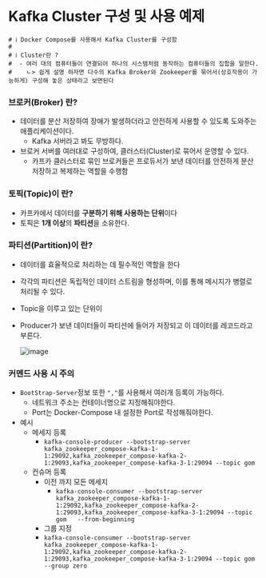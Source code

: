 # Kafka Cluster 구성 및 사용 예제

```properties
# ℹ️ Docker Compose를 사용해서 Kafka Cluster를 구성함
#
# ℹ️ Cluster란 ?
#  - 여러 대의 컴퓨터들이 연결되어 하나의 시스템처럼 동작하는 컴퓨터들의 집합을 말한다.
#    ㄴ> 쉽게 설명 하자면 다수의 Kafka Broker와 Zookeeper를 묶어서(상호작용이 가능하게) 구성해 놓은 상태라고 보면된다
```

### 브로커(Broker) 란?

- 데이터를 분산 저장하여 장애가 발생하더라고 안전하게 사용할 수 있도록 도와주는 애플리케이션이다.
  - Kafka 서버라고 봐도 무방하다.
- 브로커 서버를 여러대로 구성하여, 클러스터(Cluster)로 묶어서 운영할 수 있다.
  - 카프카 클러스터로 묶인 브로커들은 프로듀서가 보낸 데이터를 안전하게 분산 저장하고 복제하는 역할을 수행함

### 토픽(Topic)이 란?
- 카프카에서 데이터를 **구분하기 위해 사용하는 단위**이다
- 토픽은 **1개 이상**의 **파티션**을 소유한다.

### 파티션(Partition)이 란?
- 데이터를 효율적으로 처리하는 데 필수적인 역할을 한다
- 각각의 파티션은 독립적인 데이터 스트림을 형성하며, 이를 통해 메시지가 병렬로 처리될 수 있다.
- Topic을 이루고 있는 단위이
- Producer가 보낸 데이터들이 파티션에 들어가 저장되고 이 데이터를 레코드라고 부른다.
  
  ![image](https://github.com/edel1212/messageQueueStudy/assets/50935771/1a1b5934-8f14-485d-8674-5d558eb0e41a)


### 커멘드 사용 시 주의  
- `BootStrap-Server`정보 또한 `","`를 사용해서 여러개 등록이 가능하다.
  - 네트워크 주소는 컨테이너명으로 지정해줘야한다.
  - Port는 Docker-Compose 내 설정한 Port로 작성해줘야한다.
- 예시
  - 메세지 등록   
    - `kafka-console-producer --bootstrap-server kafka_zookeeper_compose-kafka-1-1:29092,kafka_zookeeper_compose-kafka-2-1:29093,kafka_zookeeper_compose-kafka-3-1:29094 --topic gom`
  - 컨슈머 등록
    - 이전 까지 모든 메세지
      -  `kafka-console-consumer --bootstrap-server kafka_zookeeper_compose-kafka-1-1:29092,kafka_zookeeper_compose-kafka-2-1:29093,kafka_zookeeper_compose-kafka-3-1:29094 --topic gom   --from-beginning`
    -  그룹 지정
      -  `kafka-console-consumer --bootstrap-server kafka_zookeeper_compose-kafka-1-1:29092,kafka_zookeeper_compose-kafka-2-1:29093,kafka_zookeeper_compose-kafka-3-1:29094 --topic gom   --group zero`
  
